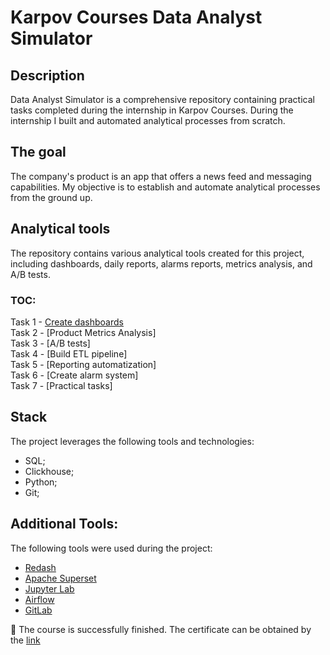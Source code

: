 # Karpov Courses Data Analyst Simulator
## Description
Data Analyst Simulator is a comprehensive repository containing practical tasks completed during the internship in Karpov Courses. During the internship I  built and automated analytical processes from scratch.

## The goal
The company's product is an app that offers a news feed and messaging capabilities. My objective is to establish and automate analytical processes from the ground up.

## Analytical tools
The repository contains various analytical tools created for this project, including dashboards, daily reports, alarms reports, metrics analysis, and A/B tests.

### TOC:
Task 1 - [Create dashboards](https://github.com/YasnoSolnishko/Data-Analyst-Simulator/tree/main/1_Dashboards)  
Task 2 - [Product Metrics Analysis]  
Task 3 - [A/B tests]  
Task 4 - [Build ETL pipeline]  
Task 5 - [Reporting automatization]  
Task 6 - [Create alarm system]  
Task 7 - [Practical tasks]  

## Stack
The project leverages the following tools and technologies:
* SQL;
* Clickhouse;
* Python;
* Git;

## Additional Tools:
The following tools were used during the project:  
* [Redash](https://redash.io/)   
* [Apache Superset](https://superset.apache.org/)  
* [Jupyter Lab](https://jupyter.org/try)  
* [Airflow](https://airflow.apache.org/)  
* [GitLab](https://about.gitlab.com/)

🕺 The course is successfully finished.
The certificate can be obtained by the [link](https://lab.karpov.courses/certificate/c25b9014-b9c2-440b-9195-7f12ad3ef54b/en/)
